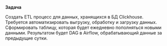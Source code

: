 **Задача**<p> 
Создать ETL процесс для данных, хранящихся в БД Clickhouse. Требуется автоматизировать выгрузку, обработку и загрузку данных. Сформировать таблицу, которая будет ежедневно пополняться новыми данными. Результатом будет DAG в Airflow, обрабатывающий данные за предыдущие сутки. 
